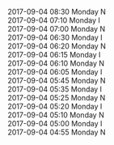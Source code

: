 2017-09-04 08:30 Monday  N  
2017-09-04 07:10 Monday  I  
2017-09-04 07:00 Monday  N  
2017-09-04 06:30 Monday  I  
2017-09-04 06:20 Monday  N  
2017-09-04 06:15 Monday  I  
2017-09-04 06:10 Monday  N  
2017-09-04 06:05 Monday  I  
2017-09-04 05:45 Monday  N  
2017-09-04 05:35 Monday  I  
2017-09-04 05:25 Monday  N  
2017-09-04 05:20 Monday  I  
2017-09-04 05:10 Monday  N  
2017-09-04 05:00 Monday  I  
2017-09-04 04:55 Monday  N  
